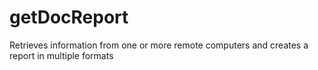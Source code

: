 # getDocReport
Retrieves information from one or more remote computers and creates a report in multiple formats
